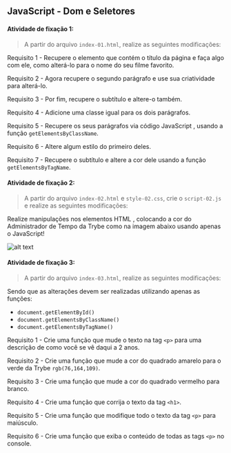 ## JavaScript - Dom e Seletores


#### Atividade de fixação 1:
> A partir do arquivo `index-01.html`, realize as seguintes modificações:

Requisito 1 - Recupere o elemento que contém o título da página e faça algo com ele, como alterá-lo para o nome do seu filme favorito.

Requisito 2 - Agora recupere o segundo parágrafo e use sua criatividade para alterá-lo.

Requisito 3 - Por fim, recupere o subtítulo e altere-o também.

Requisito 4 - Adicione uma classe igual para os dois parágrafos.

Requisito 5 - Recupere os seus parágrafos via código JavaScript , usando a função `getElementsByClassName`.

Requisito 6 - Altere algum estilo do primeiro deles.

Requisito 7 - Recupere o subtítulo e altere a cor dele usando a função `getElementsByTagName`.


#### Atividade de fixação 2:
> A partir do arquivo `index-02.html` e `style-02.css`, crie o `script-02.js` e realize as seguintes modificações:

Realize manipulações nos elementos HTML , colocando a cor do Administrador de Tempo da Trybe como na imagem abaixo usando apenas o JavaScript!

![alt text](https://assets.app.betrybe.com/fundamentals/javascript/images/time-exercise-808be0ece63a2ab6b8801ce6f5e5636c.png)


#### Atividade de fixação 3:
> A partir do arquivo `index-03.html`, realize as seguintes modificações:

Sendo que as alterações devem ser realizadas utilizando apenas as funções:
* `document.getElementById()`
* `document.getElementsByClassName()`
* `document.getElementsByTagName()`
 
Requisito 1 - Crie uma função que mude o texto na tag `<p>` para uma descrição de como você se vê daqui a 2 anos.

Requisito 2 - Crie uma função que mude a cor do quadrado amarelo para o verde da Trybe `rgb(76,164,109)`.

Requisito 3 - Crie uma função que mude a cor do quadrado vermelho para branco.

Requisito 4 - Crie uma função que corrija o texto da tag `<h1>`.

Requisito 5 - Crie uma função que modifique todo o texto da tag `<p>` para maiúsculo.

Requisito 6 - Crie uma função que exiba o conteúdo de todas as tags `<p>` no console.
